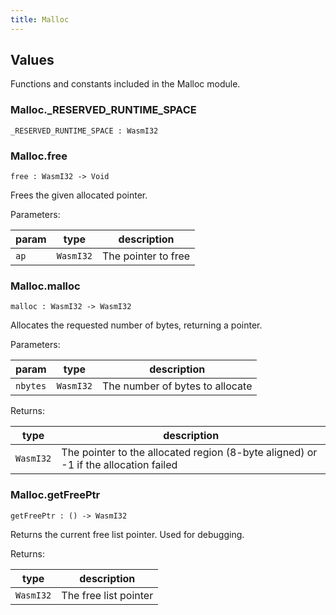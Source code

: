 ```yaml
---
title: Malloc
---
```


## Values

Functions and constants included in the Malloc module.

### Malloc.**_RESERVED_RUNTIME_SPACE**

```grain
_RESERVED_RUNTIME_SPACE : WasmI32
```

### Malloc.**free**

```grain
free : WasmI32 -> Void
```

Frees the given allocated pointer.

Parameters:

|param|type|description|
|-----|----|-----------|
|`ap`|`WasmI32`|The pointer to free|

### Malloc.**malloc**

```grain
malloc : WasmI32 -> WasmI32
```

Allocates the requested number of bytes, returning a pointer.

Parameters:

|param|type|description|
|-----|----|-----------|
|`nbytes`|`WasmI32`|The number of bytes to allocate|

Returns:

|type|description|
|----|-----------|
|`WasmI32`|The pointer to the allocated region (8-byte aligned) or -1 if the allocation failed|

### Malloc.**getFreePtr**

```grain
getFreePtr : () -> WasmI32
```

Returns the current free list pointer.
Used for debugging.

Returns:

|type|description|
|----|-----------|
|`WasmI32`|The free list pointer|

